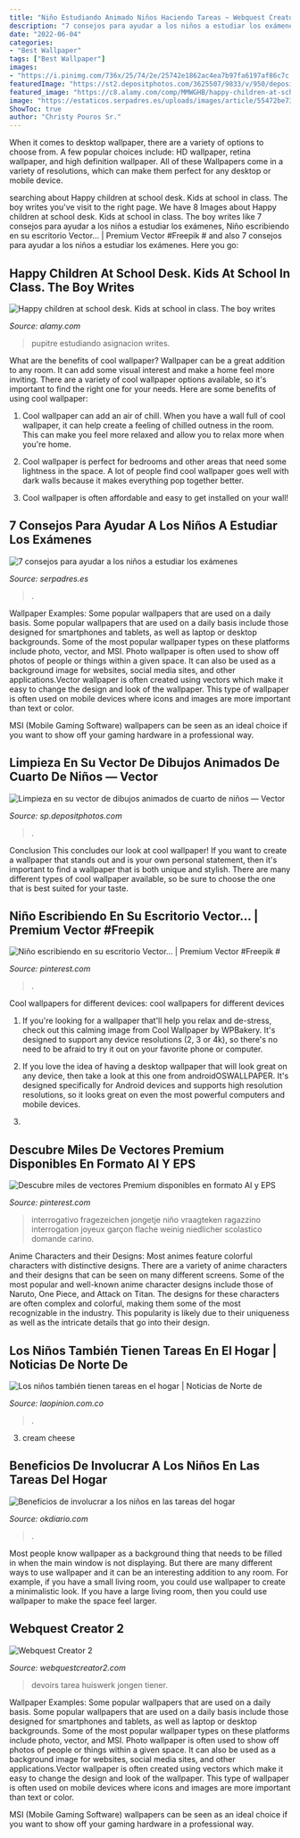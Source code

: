 ```yaml
---
title: "Niño Estudiando Animado Niños Haciendo Tareas ~ Webquest Creator 2"
description: "7 consejos para ayudar a los niños a estudiar los exámenes"
date: "2022-06-04"
categories:
- "Best Wallpaper"
tags: ["Best Wallpaper"]
images:
- "https://i.pinimg.com/736x/25/74/2e/25742e1862ac4ea7b97fa6197af86c7c.jpg"
featuredImage: "https://st2.depositphotos.com/3625507/9833/v/950/depositphotos_98334270-stock-illustration-boy-doing-his-homework.jpg"
featured_image: "https://c8.alamy.com/comp/MMWGHB/happy-children-at-school-desk-kids-at-school-in-class-the-boy-writes-the-assignment-in-the-notebook-girl-two-fingers-up-for-answer-cartoon-flat-students-characters-back-to-school-concept-MMWGHB.jpg"
image: "https://estaticos.serpadres.es/uploads/images/article/55472be73eafe8d264329ae8/deberes-neneymama_0.jpg"
ShowToc: true
author: "Christy Pouros Sr."
---
```



When it comes to desktop wallpaper, there are a variety of options to choose from. A few popular choices include: HD wallpaper, retina wallpaper, and high definition wallpaper. All of these Wallpapers come in a variety of resolutions, which can make them perfect for any desktop or mobile device. 

	

		
searching about Happy children at school desk. Kids at school in class. The boy writes you've visit to the right page. We have 8 Images about Happy children at school desk. Kids at school in class. The boy writes like 7 consejos para ayudar a los niños a estudiar los exámenes, Niño escribiendo en su escritorio Vector... | Premium Vector #Freepik # and also 7 consejos para ayudar a los niños a estudiar los exámenes. Here you go:
		
    
## Happy Children At School Desk. Kids At School In Class. The Boy Writes

<img loading=lazy src="https://c8.alamy.com/comp/MMWGHB/happy-children-at-school-desk-kids-at-school-in-class-the-boy-writes-the-assignment-in-the-notebook-girl-two-fingers-up-for-answer-cartoon-flat-students-characters-back-to-school-concept-MMWGHB.jpg" onerror="this.onerror=null;this.src='https://tse1.mm.bing.net/th?id=OIP.qB__6szC_wDWqYR1S-WR2AHaH6&amp;pid=15.1';" alt="Happy children at school desk. Kids at school in class. The boy writes">

_Source: alamy.com_

>pupitre estudiando asignacion writes. 

	

What are the benefits of cool wallpaper?
Wallpaper can be a great addition to any room. It can add some visual interest and make a home feel more inviting. There are a variety of cool wallpaper options available, so it's important to find the right one for your needs. Here are some benefits of using cool wallpaper: 
1. Cool wallpaper can add an air of chill. When you have a wall full of cool wallpaper, it can help create a feeling of chilled outness in the room. This can make you feel more relaxed and allow you to relax more when you're home. 

2. Cool wallpaper is perfect for bedrooms and other areas that need some lightness in the space. A lot of people find cool wallpaper goes well with dark walls because it makes everything pop together better. 

3. Cool wallpaper is often affordable and easy to get installed on your wall!

    
## 7 Consejos Para Ayudar A Los Niños A Estudiar Los Exámenes

<img loading=lazy src="https://estaticos.serpadres.es/uploads/images/article/55472be73eafe8d264329ae8/deberes-neneymama_0.jpg" onerror="this.onerror=null;this.src='https://tse4.mm.bing.net/th?id=OIP.hKK-zLZSJhJDNH65UiCYwgHaFj&amp;pid=15.1';" alt="7 consejos para ayudar a los niños a estudiar los exámenes">

_Source: serpadres.es_

>. 

	

Wallpaper Examples: Some popular wallpapers that are used on a daily basis.
Some popular wallpapers that are used on a daily basis include those designed for smartphones and tablets, as well as laptop or desktop backgrounds. Some of the most popular wallpaper types on these platforms include photo, vector, and MSI. 
Photo wallpaper is often used to show off photos of people or things within a given space. It can also be used as a background image for websites, social media sites, and other applications.Vector wallpaper is often created using vectors which make it easy to change the design and look of the wallpaper. This type of wallpaper is often used on mobile devices where icons and images are more important than text or color. 

MSI (Mobile Gaming Software) wallpapers can be seen as an ideal choice if you want to show off your gaming hardware in a professional way.

    
## Limpieza En Su Vector De Dibujos Animados De Cuarto De Niños — Vector

<img loading=lazy src="https://st4.depositphotos.com/16229314/22443/v/950/depositphotos_224436334-stock-illustration-kids-cleaning-in-their-room.jpg" onerror="this.onerror=null;this.src='https://tse1.mm.bing.net/th?id=OIP.hhTILFpuwGWXEVv5esgfLwHaE8&amp;pid=15.1';" alt="Limpieza en su vector de dibujos animados de cuarto de niños — Vector">

_Source: sp.depositphotos.com_

>. 

	

Conclusion
This concludes our look at cool wallpaper! If you want to create a wallpaper that stands out and is your own personal statement, then it's important to find a wallpaper that is both unique and stylish. There are many different types of cool wallpaper available, so be sure to choose the one that is best suited for your taste.

    
## Niño Escribiendo En Su Escritorio Vector... | Premium Vector #Freepik #

<img loading=lazy src="https://i.pinimg.com/736x/25/74/2e/25742e1862ac4ea7b97fa6197af86c7c.jpg" onerror="this.onerror=null;this.src='https://tse2.mm.bing.net/th?id=OIP.NR5XwjjXNHQfvini1PUV7gHaHZ&amp;pid=15.1';" alt="Niño escribiendo en su escritorio Vector... | Premium Vector #Freepik #">

_Source: pinterest.com_

>. 

	

Cool wallpapers for different devices:
cool wallpapers for different devices 

1. If you're looking for a wallpaper that'll help you relax and de-stress, check out this calming image from Cool Wallpaper by WPBakery. It's designed to support any device resolutions (2, 3 or 4k), so there's no need to be afraid to try it out on your favorite phone or computer.

2. If you love the idea of having a desktop wallpaper that will look great on any device, then take a look at this one from androidOSWALLPAPER. It's designed specifically for Android devices and supports high resolution resolutions, so it looks great on even the most powerful computers and mobile devices.

3.

    
## Descubre Miles De Vectores Premium Disponibles En Formato AI Y EPS

<img loading=lazy src="https://i.pinimg.com/736x/53/d0/e4/53d0e4f1ff33cb630197f40bad6972e9.jpg" onerror="this.onerror=null;this.src='https://tse2.mm.bing.net/th?id=OIP.9qoLnFNJreVygP7fSyCEOAHaHa&amp;pid=15.1';" alt="Descubre miles de vectores Premium disponibles en formato AI y EPS">

_Source: pinterest.com_

>interrogativo fragezeichen jongetje niño vraagteken ragazzino interrogation joyeux garçon flache weinig niedlicher scolastico domande carino. 

	

Anime Characters and their Designs: Most animes feature colorful characters with distinctive designs.
There are a variety of anime characters and their designs that can be seen on many different screens. Some of the most popular and well-known anime character designs include those of Naruto, One Piece, and Attack on Titan. The designs for these characters are often complex and colorful, making them some of the most recognizable in the industry. This popularity is likely due to their uniqueness as well as the intricate details that go into their design.

    
## Los Niños También Tienen Tareas En El Hogar | Noticias De Norte De

<img loading=lazy src="http://www.laopinion.com.co/sites/default/files/2015/06/27/imagen/tareas.jpg" onerror="this.onerror=null;this.src='https://tse3.mm.bing.net/th?id=OIP.4ZdBX1d9sj3dHPc9-1OByAHaET&amp;pid=15.1';" alt="Los niños también tienen tareas en el hogar | Noticias de Norte de">

_Source: laopinion.com.co_

>. 

	

3. cream cheese 

    
## Beneficios De Involucrar A Los Niños En Las Tareas Del Hogar

<img loading=lazy src="https://okdiario.com/img/2020/09/21/beneficios-de-involucrar-a-los-ninos-en-las-tareas-del-hogar-655x368.jpg" onerror="this.onerror=null;this.src='https://tse2.mm.bing.net/th?id=OIP.29_hDLeguQ9RxgyutLmVvQHaEK&amp;pid=15.1';" alt="Beneficios de involucrar a los niños en las tareas del hogar">

_Source: okdiario.com_

>. 

	

Most people know wallpaper as a background thing that needs to be filled in when the main window is not displaying. But there are many different ways to use wallpaper and it can be an interesting addition to any room. For example, if you have a small living room, you could use wallpaper to create a minimalistic look. If you have a large living room, then you could use wallpaper to make the space feel larger.

    
## Webquest Creator 2

<img loading=lazy src="https://st2.depositphotos.com/3625507/9833/v/950/depositphotos_98334270-stock-illustration-boy-doing-his-homework.jpg" onerror="this.onerror=null;this.src='https://tse3.mm.bing.net/th?id=OIP.X8aA7grrnaayMBEG_k3gegHaHa&amp;pid=15.1';" alt="Webquest Creator 2">

_Source: webquestcreator2.com_

>devoirs tarea huiswerk jongen tiener. 

	

Wallpaper Examples: Some popular wallpapers that are used on a daily basis.
Some popular wallpapers that are used on a daily basis include those designed for smartphones and tablets, as well as laptop or desktop backgrounds. Some of the most popular wallpaper types on these platforms include photo, vector, and MSI. 
Photo wallpaper is often used to show off photos of people or things within a given space. It can also be used as a background image for websites, social media sites, and other applications.Vector wallpaper is often created using vectors which make it easy to change the design and look of the wallpaper. This type of wallpaper is often used on mobile devices where icons and images are more important than text or color. 

MSI (Mobile Gaming Software) wallpapers can be seen as an ideal choice if you want to show off your gaming hardware in a professional way.


